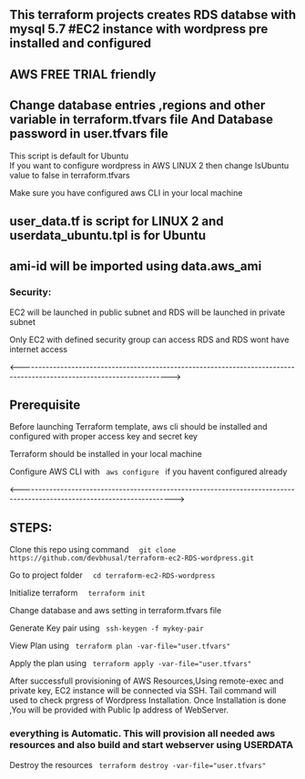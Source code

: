 []()This terraform projects creates
 RDS databse with mysql 5.7 
 #EC2 instance with wordpress pre installed and configured 
 ----------------------------------------------------------------------
 AWS FREE TRIAL friendly
 ----------------------------------------------------------------------
 Change database entries ,regions and other variable in terraform.tfvars file
 And Database password in user.tfvars file
 -------------------------------------------------------------------------
  This script is default for Ubuntu   
  If you want to configure wordpress in AWS LINUX 2 then change IsUbuntu value to false in terraform.tfvars

  Make sure you have configured aws CLI in your local machine

  user_data.tf is script for LINUX 2 and userdata_ubuntu.tpl is for Ubuntu
  ----------------------------------------------------------------------------------------
  ami-id will be imported using data.aws_ami 
  --------------------------------------------------------------------------------
 <h3> Security: </h3>
<p> EC2 will be launched in public subnet and RDS will be launched in private subnet </p>
<p> Only EC2 with defined security group can access RDS and RDS wont have internet access </p>


<----------------------------------------------------------------------------------------------------------------------->

<h2> Prerequisite </h2>
<p> Before launching Terraform template, aws cli should be installed and configured with proper access key and secret key </p>
<p> Terraform should be installed in your local machine </p>
<p> Configure AWS CLI with <code> aws configure </code> if you havent configured already </p>

<------------------------------------------------------------------------------------------------------------------------>

<h2> STEPS: </h2>

 <p>Clone this repo using command <code>  git clone https://github.com/devbhusal/terraform-ec2-RDS-wordpress.git</code></p>
 <p> Go to project folder         <code>  cd terraform-ec2-RDS-wordpress </code></p>
 <p>Initialize terraform          <code>  terraform init</code></p>
 <p>Change database and aws setting in terraform.tfvars file </p>
 <p>Generate Key pair using        <code> ssh-keygen -f mykey-pair  </code></p>
 <p>View Plan using                <code> terraform plan -var-file="user.tfvars"  </code></p>
 <p>Apply the plan using           <code> terraform apply -var-file="user.tfvars" </code></p>
 
 <p> After successfull provisioning of AWS Resources,Using remote-exec and private key, EC2 instance will be connected via  SSH. Tail command will used to check prgress of Wordpress Installation. Once Installation is done ,You will be provided with Public Ip address of WebServer.</p>
 <h3> everything is Automatic. This will provision all needed  aws resources and also build and start webserver using USERDATA </h3>

 <p>Destroy the resources          <code> terraform destroy -var-file="user.tfvars" </code></p>




